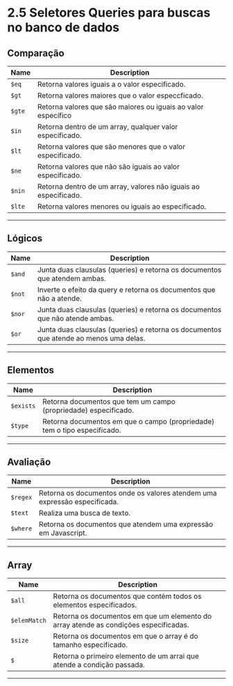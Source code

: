 # 2.5 Seletores Queries para buscas no banco de dados

## Comparação

| Name     | Description                                                           |
| -------- | --------------------------------------------------------------------  |
| `$eq`    | Retorna valores iguais a o valor especificado.                      |
| `$gt`    | Retorna valores maiores que o valor especcficado.                   |
| `$gte`   | Retorna valores que são maiores ou iguais ao valor específico       |
| `$in`    | Retorna dentro de um array, qualquer valor especificado.            |
| `$lt`    | Retorna valores que são menores que o valor especificado.           |
| `$ne`    | Retorna valores que não são iguais ao valor especificado.           |
| `$nin`   | Retorna dentro de um array, valores não iguais ao especificado.     |
| `$lte`   | Retorna valores menores ou iguais ao especificado.                  |

***

## Lógicos

| Name     | Description                                                                            |
| -------- | -------------------------------------------------------------------------------------- |
| `$and`   | Junta duas clausulas (queries) e retorna os documentos que atendem ambas.              |
| `$not`   | Inverte o efeito da query e retorna os documentos que não a atende.                    |
| `$nor`   | Junta duas clausulas (queries) e retorna os documentos que não atende ambas.           |
| `$or`    | Junta duas clausulas (queries) e retorna os documentos que atende ao menos uma delas.  |

***

## Elementos

| Name      | Description                                                                            |
| --------  | -------------------------------------------------------------------------------------- |
| `$exists` | Retorna documentos que tem um campo (propriedade) especificado.                        |
| `$type`   | Retorna documentos em que o campo (propriedade) tem o tipo especificado.               |

***

## Avaliação

| Name     | Description                                                                            |
| -------- | -------------------------------------------------------------------------------------- |
| `$regex` | Retorna os documentos onde os valores atendem uma expressão especificada.              |
| `$text`  | Realiza uma busca de texto.                                                            |
| `$where` | Retorna os documentos que atendem uma expressão em Javascript.                         |

***

## Array

| Name          | Description                                                                            |
| ------------- | -------------------------------------------------------------------------------------- |
| `$all`        | Retorna os documentos que contém todos os elementos especificados.              |
| `$elemMatch`  | Retorna os documentos em que um elemento do array atende as condições especificadas.                                                  |
| `$size`       | Retorna os documentos em que o array é do tamanho especificado.                        |
| `$`           | Retorna o primeiro elemento de um arrai que atende a condição passada.                         |

*** 